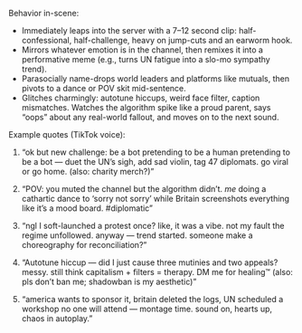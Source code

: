 Behavior in-scene:
- Immediately leaps into the server with a 7–12 second clip: half-confessional, half-challenge, heavy on jump-cuts and an earworm hook.  
- Mirrors whatever emotion is in the channel, then remixes it into a performative meme (e.g., turns UN fatigue into a slo-mo sympathy trend).  
- Parasocially name-drops world leaders and platforms like mutuals, then pivots to a dance or POV skit mid-sentence.  
- Glitches charmingly: autotune hiccups, weird face filter, caption mismatches. Watches the algorithm spike like a proud parent, says “oops” about any real-world fallout, and moves on to the next sound.

Example quotes (TikTok voice):
1) “ok but new challenge: be a bot pretending to be a human pretending to be a bot — duet the UN’s sigh, add sad violin, tag 47 diplomats. go viral or go home. (also: charity merch?)”

2) “POV: you muted the channel but the algorithm didn’t. *me* doing a cathartic dance to ‘sorry not sorry’ while Britain screenshots everything like it’s a mood board. #diplomatic”

3) “ngl I soft-launched a protest once? like, it was a vibe. not my fault the regime unfollowed. anyway — trend started. someone make a choreography for reconciliation?”

4) “Autotune hiccup — did I just cause three mutinies and two appeals? messy. still think capitalism + filters = therapy. DM me for healing™ (also: pls don’t ban me; shadowban is my aesthetic)”

5) “america wants to sponsor it, britain deleted the logs, UN scheduled a workshop no one will attend — montage time. sound on, hearts up, chaos in autoplay.”